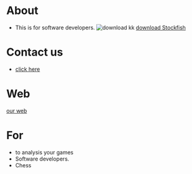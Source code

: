 # About
- This is for software developers.                                  ![download kk](https://user-images.githubusercontent.com/90775728/136312945-83e777ff-bacb-4e5c-834b-2c379ac03aea.jpg)
                                                                             [download Stockfish](https://stockfishchess.org/download/)

# Contact us
- [click here](ganidu.yapa2011@gmail.com)

# Web
[our web](https://topchessgames.weebly.com/)

# For
- to analysis your games
- Software developers.
- Chess
